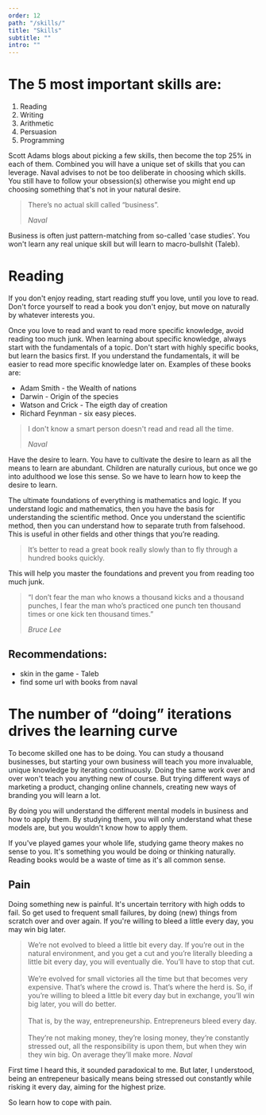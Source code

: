```yaml
---
order: 12
path: "/skills/"
title: "Skills"
subtitle: ""
intro: ""
---
```


# The 5 most important skills are:

1. Reading
2. Writing
3. Arithmetic
4. Persuasion
5. Programming


Scott Adams blogs about picking a few skills, then become the top 25% in each of them. Combined you will have a unique set of skills that you can leverage. Naval advises to not be too deliberate in choosing which skills. You still have to follow your obsession(s) otherwise you might end up choosing something that's not in your natural desire.


> There’s no actual skill called “business”.
> 
> <cite>Naval </cite>

Business is often just pattern-matching from so-called 'case studies'. You won't learn any real unique skill but will learn to macro-bullshit (Taleb).

# Reading

If you don't enjoy reading, start reading stuff you love, until you love to read. Don't force yourself to read a book you don't enjoy, but move on naturally by whatever interests you.

Once you love to read and want to read more specific knowledge, avoid reading too much junk. When learning about specific knowledge, always start with the fundamentals of a topic. Don't start with highly specific books, but learn the basics first. If you understand the fundamentals, it will be easier to read more specific knowledge later on. Examples of these books are:

- Adam Smith - the Wealth of nations
- Darwin - Origin of the species
- Watson and Crick - The eigth day of creation
- Richard Feynman - six easy pieces.

> I don't know a smart person doesn't read and read all the time. 
>
> <cite>Naval</cite>

Have the desire to learn. You have to cultivate the desire to learn as all the means to learn are abundant. Children are naturally curious, but once we go into adulthood we lose this sense. So we have to learn how to keep the desire to learn.

The ultimate foundations of everything is mathematics and logic. If you understand logic and mathematics, then you have the basis for understanding the scientific method. Once you understand the scientific method, then you can understand how to separate truth from falsehood. This is useful in other fields and other things that you’re reading.

> It’s better to read a great book really slowly than to fly through a hundred books quickly.

This will help you master the foundations and prevent you from reading too much junk.

> “I don’t fear the man who knows a thousand kicks and a thousand punches, I fear the man who’s practiced one punch ten thousand times or one kick ten thousand times.”
>
> <cite>Bruce Lee</cite>

## Recommendations:

- skin in the game - Taleb
- find some url with books from naval

# The number of “doing” iterations drives the learning curve

To become skilled one has to be doing. You can study a thousand businesses, but starting your own business will teach you more invaluable, unique knowledge by iterating continuously. Doing the same work over and over won't teach you anything new of course. But trying different ways of marketing a product, changing online channels, creating new ways of branding you will learn a lot.

By doing you will understand the different mental models in business and how to apply them. By studying them, you will only understand what these models are, but you wouldn't know how to apply them.

If you've played games your whole life, studying game theory makes no sense to you. It's something you would be doing or thinking naturally. Reading books would be a waste of time as it's all common sense.

## Pain
Doing something new is painful. It's uncertain territory with high odds to fail. So get used to frequent small failures, by doing (new) things from scratch over and over again. If you're willing to bleed a little every day, you may win big later.

> We’re not evolved to bleed a little bit every day. If you’re out in the natural environment, and you get a cut and you’re literally bleeding a little bit every day, you will eventually die. You’ll have to stop that cut. <br><br> We’re evolved for small victories all the time but that becomes very expensive. That’s where the crowd is. That’s where the herd is. So, if you’re willing to bleed a little bit every day but in exchange, you’ll win big later, you will do better.<br><br> That is, by the way, entrepreneurship. Entrepreneurs bleed every day. <br><br> They’re not making money, they’re losing money, they’re constantly stressed out, all the responsibility is upon them, but when they win they win big. On average they’ll make more.
> <cite> Naval </cite>

First time I heard this, it sounded paradoxical to me. But later, I understood, being an entrepeneur basically means being stressed out constantly while risking it every day, aiming for the highest prize.

So learn how to cope with pain.
